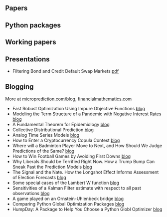 

## Papers


## Python packages


## Working papers


## Presentations

 - Filtering Bond and Credit Default Swap Markets [pdf](https://github.com/microprediction/home/blob/main/presentations/benchmark.pdf) 


## Blogging
More at [microprediction.com/blog](https://www.microprediction.com/blog), [financialmathematics.com](http://www.financialmathematics.com/)

 - Fast Robust Optimization Using Impure Objective Functions [blog](https://www.microprediction.com/blog/robust-optimization) 
 - Modeling the Term Structure of a Pandemic with Negative Interest Rates [blog](https://www.microprediction.com/blog/modeling-the-term-structure-of-a-pandemic-with-negative-interest-rates)
 - A Fundamental Theorem for Epidemiology [blog](https://www.microprediction.com/blog/a-fundamental-theorem-for-epidemiology)
 - Collective Distributional Prediction [blog](https://www.microprediction.com/blog/intro)
 - Analog Time Series Models [blog](https://www.microprediction.com/blog/analog)
 - How to Enter a Cryptocurrency Copula Contest [blog](https://www.microprediction.com/blog/copula)
 - Where will a Badminton Player Move to Next, and How Should We Judge Predictions of the Same? [blog](https://www.microprediction.com/blog/badminton)
 - How to Win Football Games by Avoiding First Downs [blog](https://www.microprediction.com/blog/nine)
 - Why Liberals Should be Terrified Right Now. How a Trump Bump Can Sneak Past the Prediction Models [blog](https://www.microprediction.com/blog/election)
 - The Signal and the Nate. How the Longshot Effect Informs Assessment of Election Forecasts [blog](https://www.microprediction.com/blog/longshot)
 - Some special cases of the Lambert W function [blog](http://finmathblog.blogspot.com/2014/10/some-special-cases-of-lambert-w-function.html)
 - Sensitivities of a Kalman Filter estimate with respect to all past observations [blog](http://finmathblog.blogspot.com/2014/05/sensitivities-of-kalman-filter-with.html)
 - A game played on an Ornstein-Uhlenbeck bridge [blog](http://finmathblog.blogspot.com/2014/01/a-game-played-on-ornstein-uhlenbeck.html)
 - Comparing Python Global Optimization Packages [blog](https://www.microprediction.com/blog/optimize)
 - HumpDay: A Package to Help You Choose a Python Globl Optimizer [blog](https://www.microprediction.com/blog/humpday)



